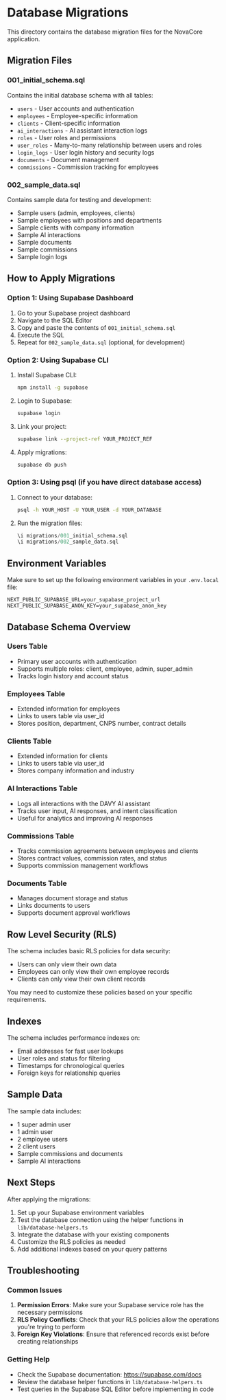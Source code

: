 # Database Migrations

This directory contains the database migration files for the NovaCore application.

## Migration Files

### 001_initial_schema.sql
Contains the initial database schema with all tables:
- `users` - User accounts and authentication
- `employees` - Employee-specific information
- `clients` - Client-specific information
- `ai_interactions` - AI assistant interaction logs
- `roles` - User roles and permissions
- `user_roles` - Many-to-many relationship between users and roles
- `login_logs` - User login history and security logs
- `documents` - Document management
- `commissions` - Commission tracking for employees

### 002_sample_data.sql
Contains sample data for testing and development:
- Sample users (admin, employees, clients)
- Sample employees with positions and departments
- Sample clients with company information
- Sample AI interactions
- Sample documents
- Sample commissions
- Sample login logs

## How to Apply Migrations

### Option 1: Using Supabase Dashboard

1. Go to your Supabase project dashboard
2. Navigate to the SQL Editor
3. Copy and paste the contents of `001_initial_schema.sql`
4. Execute the SQL
5. Repeat for `002_sample_data.sql` (optional, for development)

### Option 2: Using Supabase CLI

1. Install Supabase CLI:
   ```bash
   npm install -g supabase
   ```

2. Login to Supabase:
   ```bash
   supabase login
   ```

3. Link your project:
   ```bash
   supabase link --project-ref YOUR_PROJECT_REF
   ```

4. Apply migrations:
   ```bash
   supabase db push
   ```

### Option 3: Using psql (if you have direct database access)

1. Connect to your database:
   ```bash
   psql -h YOUR_HOST -U YOUR_USER -d YOUR_DATABASE
   ```

2. Run the migration files:
   ```sql
   \i migrations/001_initial_schema.sql
   \i migrations/002_sample_data.sql
   ```

## Environment Variables

Make sure to set up the following environment variables in your `.env.local` file:

```env
NEXT_PUBLIC_SUPABASE_URL=your_supabase_project_url
NEXT_PUBLIC_SUPABASE_ANON_KEY=your_supabase_anon_key
```

## Database Schema Overview

### Users Table
- Primary user accounts with authentication
- Supports multiple roles: client, employee, admin, super_admin
- Tracks login history and account status

### Employees Table
- Extended information for employees
- Links to users table via user_id
- Stores position, department, CNPS number, contract details

### Clients Table
- Extended information for clients
- Links to users table via user_id
- Stores company information and industry

### AI Interactions Table
- Logs all interactions with the DAVY AI assistant
- Tracks user input, AI responses, and intent classification
- Useful for analytics and improving AI responses

### Commissions Table
- Tracks commission agreements between employees and clients
- Stores contract values, commission rates, and status
- Supports commission management workflows

### Documents Table
- Manages document storage and status
- Links documents to users
- Supports document approval workflows

## Row Level Security (RLS)

The schema includes basic RLS policies for data security:
- Users can only view their own data
- Employees can only view their own employee records
- Clients can only view their own client records

You may need to customize these policies based on your specific requirements.

## Indexes

The schema includes performance indexes on:
- Email addresses for fast user lookups
- User roles and status for filtering
- Timestamps for chronological queries
- Foreign keys for relationship queries

## Sample Data

The sample data includes:
- 1 super admin user
- 1 admin user
- 2 employee users
- 2 client users
- Sample commissions and documents
- Sample AI interactions

## Next Steps

After applying the migrations:

1. Set up your Supabase environment variables
2. Test the database connection using the helper functions in `lib/database-helpers.ts`
3. Integrate the database with your existing components
4. Customize the RLS policies as needed
5. Add additional indexes based on your query patterns

## Troubleshooting

### Common Issues

1. **Permission Errors**: Make sure your Supabase service role has the necessary permissions
2. **RLS Policy Conflicts**: Check that your RLS policies allow the operations you're trying to perform
3. **Foreign Key Violations**: Ensure that referenced records exist before creating relationships

### Getting Help

- Check the Supabase documentation: https://supabase.com/docs
- Review the database helper functions in `lib/database-helpers.ts`
- Test queries in the Supabase SQL Editor before implementing in code 